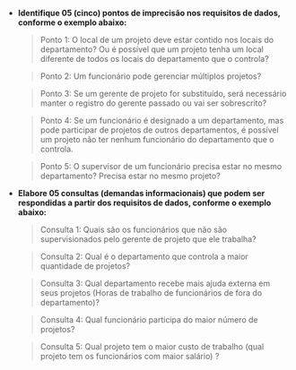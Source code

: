 - **Identifique 05 (cinco) pontos de imprecisão nos requisitos de dados, conforme o exemplo abaixo:**

    > Ponto 1: O local de um projeto deve estar contido nos locais do departamento? Ou é possível que um projeto tenha um local diferente de todos os locais do departamento que o controla?

    > Ponto 2: Um funcionário pode gerenciar múltiplos projetos?

    > Ponto 3: Se um gerente de projeto for substituído, será necessário manter o registro do gerente passado ou vai ser sobrescrito?

    > Ponto 4: Se um funcionário é designado a um departamento, mas pode participar de projetos de outros departamentos, é possível um projeto não ter nenhum funcionário do departamento que o controla.
    
    > Ponto 5: O supervisor de um funcionário precisa estar no mesmo departamento? Precisa estar no mesmo projeto?

- **Elabore 05 consultas (demandas informacionais) que podem ser respondidas a partir dos requisitos de dados, conforme o exemplo abaixo:**

    > Consulta 1: Quais são os funcionários que não são supervisionados pelo gerente de projeto que ele trabalha?

    > Consulta 2: Qual é o departamento que controla a maior quantidade de projetos? 

    > Consulta 3: Qual departamento recebe mais ajuda externa em seus projetos (Horas de trabalho de funcionários de fora do departamento)?

    > Consulta 4: Qual funcionário participa do maior número de projetos?

    > Consulta 5: Qual projeto tem o maior custo de trabalho (qual projeto tem os funcionários com maior salário) ?